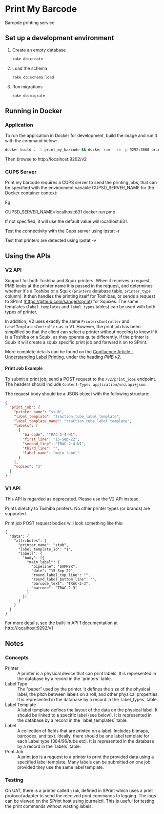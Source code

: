 # Print My Barcode

Barcode printing service

## Set up a development environment

1. Create an empty database

   ```sh
   rake db:create
   ```

1. Load the schema

   ```sh
   rake db:schema:load
   ```

1. Run migrations

   ```sh
   rake db:migrate
   ```

## Running in Docker

### Application

To run the application in Docker for development, build the image and run it with the command below:

```sh
docker build . -t print_my_barcode && docker run --rm -p 9292:3000 print_my_barcode
```

Then browse to http://localhost:9292/v2

### CUPS Server

Print my barcode requires a CUPS server to send the printing jobs, that can be
specified with the environment variable CUPSD_SERVER_NAME for the Docker container context:

Eg:

CUPSD_SERVER_NAME=localhost:631 docker run pmb

If not specified, it will use the default value will localhost:631.

Test the connectivity with the Cups server using lpstat -r

Test that printers are detected using lpstat -v

## Using the APIs

### V2 API

Support for both Toshiba and Squix printers. When it receives a request, PMB looks at the printer name it is passed in the request, and determines whether it's a Toshiba or a Squix (`printers` database table, `printer_type` column). It then handles the printing itself for Toshibas, or sends a request to SPrint (https://github.com/sanger/sprint) for Squixes.
The same templates (`label_templates` and `label_types` tables) can be used with both types of printer.

In addition, V2 uses exactly the same `PrintersController` and `LabelTemplatesController` as in V1. However, the print job has been simplified so that the client can select a printer without needing to know if it is a Toshiba or a Squix, as they operate quite differently.
If the printer is Squix it will create a squix specific print job and forward it on to SPrint.

More complete details can be found on the [Confluence Article - Understanding Label Printing](https://ssg-confluence.internal.sanger.ac.uk/display/PSDPUB/Understanding+Label+Printing), under the heading _PMB v2_.

#### Print Job Example

To submit a print job, send a POST request to the `/v2/print_jobs` endpoint.  
The headers should include `Content-Type: application/vnd.api+json`.

The request body should be a JSON object with the following structure:

```json
{
  "print_job": {
    "printer_name": "stub",
    "label_template": "traction_tube_label_template",
    "label_template_name": "traction_tube_label_template",
    "labels": [
      {
        "barcode": "TRAC-2-4-N1",
        "first_line": "15-Sep-22",
        "second_line": "TRAC-2-4-N1",
        "third_line": "",
        "label_name": "main_label"
      }
    ],
    "copies": "1"
  }
}
```

### V1 API

This API is regarded as deprecated. Please use the V2 API instead.

Prints directly to Toshiba printers. No other printer types (or brands) are supported.

Print job POST request bodies will look something like this:

```
{
  "data": {
    "attributes": {
      "printer_name": "stub",
      "label_template_id": "1",
      "labels": {
        "body": [{
          "main_label": {
            "pipeline": "SAPHYR",
            "date": "15-Sep-22",
            "round_label_top_line": "",
            "round_label_bottom_line": "",
            "barcode_text": "TRAC-2-3",
            "barcode": "TRAC-2-3"
          }
        }]
      }
    }
  }
}
```

For more details, see the built-in API 1 documentation at http://localhost:9292/v1

## Notes

### Concepts

<dl>
  <dt>Printer</dt>
  <dd>A printer is a physical device that can print labels. It is represented in the database by a record in the `printers` table.</dd>

  <dt>Label Type</dt>
  <dd>The "paper" used by the printer. It defines the size of the physical label, the pitch between labels on a roll, and other physical properties. It is represented in the database by a record in the `label_types` table.</dd>

  <dt>Label Template</dt>
  <dd>A label template defines the layout of the data on the physical label. It should be linked to a specific label (see below). It is represented in the database by a record in the `label_templates` table.</dd>

  <dt>Label</dt>
  <dd>A collection of fields that are printed on a label. Includes bitmaps, barcodes, and text. Ideally, there should be one label template for each Label type (384/96/tube etc). It is represented in the database by a record in the `labels` table.</dd>

  <dt>Print Job</dt>
  <dd>A print job is a request to a printer to print the provided data using a specified label template. Many labels can be submitted on one job, provided they use the same label template.</dd>
</dl>

### Testing

On UAT, there is a printer called `stub`, defined in SPrint which uses a print protocol adapter to send the received print commands to logging. The logs can be viewed on the SPrint host using journalctl. This is useful for testing the print commands without wasting labels.
